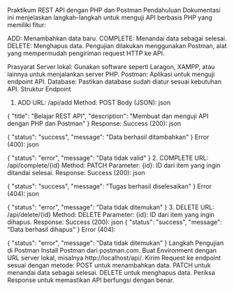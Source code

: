 Praktikum REST API dengan PHP dan Postman
Pendahuluan
Dokumentasi ini menjelaskan langkah-langkah untuk menguji API berbasis PHP yang memiliki fitur:

ADD: Menambahkan data baru.
COMPLETE: Menandai data sebagai selesai.
DELETE: Menghapus data.
Pengujian dilakukan menggunakan Postman, alat yang mempermudah pengiriman request HTTP ke API.

Prasyarat
Server lokal: Gunakan software seperti Laragon, XAMPP, atau lainnya untuk menjalankan server PHP.
Postman: Aplikasi untuk menguji endpoint API.
Database: Pastikan database sudah diatur sesuai kebutuhan API.
Struktur Endpoint
1. ADD
URL: /api/add
Method: POST
Body (JSON):
json

{
  "title": "Belajar REST API",
  "description": "Membuat dan menguji API dengan PHP dan Postman"
}
Response:
Success (200):
json

{
  "status": "success",
  "message": "Data berhasil ditambahkan"
}
Error (400):
json

{
  "status": "error",
  "message": "Data tidak valid"
}
2. COMPLETE
URL: /api/complete/{id}
Method: PATCH
Parameter:
{id}: ID dari item yang ingin ditandai selesai.
Response:
Success (200):
json

{
  "status": "success",
  "message": "Tugas berhasil diselesaikan"
}
Error (404):
json

{
  "status": "error",
  "message": "Data tidak ditemukan"
}
3. DELETE
URL: /api/delete/{id}
Method: DELETE
Parameter:
{id}: ID dari item yang ingin dihapus.
Response:
Success (200):
json
{
  "status": "success",
  "message": "Data berhasil dihapus"
}
Error (404):

{
  "status": "error",
  "message": "Data tidak ditemukan"
}
Langkah Pengujian di Postman
Install Postman dari postman.com.
Buat Environment dengan URL server lokal, misalnya http://localhost/api/.
Kirim Request ke endpoint sesuai dengan metode:
POST untuk menambahkan data.
PATCH untuk menandai data sebagai selesai.
DELETE untuk menghapus data.
Periksa Response untuk memastikan API berfungsi dengan benar.